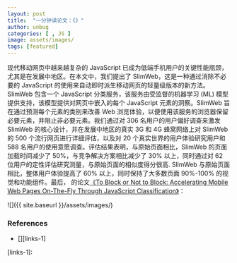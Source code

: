 ```yaml
---
layout: post
title:  "一分钟读论文：《》"
author: unbug
categories: [ , JS ]
image: assets/images/
tags: [featured]
---
```

现代移动网页中越来越复杂的 JavaScript 已成为低端手机用户的关键性能瓶颈，尤其是在发展中地区。在本文中，我们提出了 SlimWeb，这是一种通过消除不必要的 JavaScript 的使用来自动即时派生移动网页的轻量级版本的新方法。SlimWeb 包含一个 JavaScript 分类服务，该服务由受监督的机器学习 (ML) 模型提供支持，该模型提供对网页中嵌入的每个 JavaScript 元素的洞察。SlimWeb 旨在通过预测每个元素的类别来改善 Web 浏览体验，以便使用该服务的浏览器保留必要元素，并阻止非必要元素。我们通过对 306 名用户的用户偏好调查来激发 SlimWeb 的核心设计，并在发展中地区的真实 3G 和 4G 蜂窝网络上对 SlimWeb 的 500 个流行网页进行详细评估，以及对 20 个真实世界的用户体验研究用户和 588 名用户的使用意愿调查。评估结果表明，与原始页面相比，SlimWeb 的页面加载时间减少了 50%，与竞争解决方案相比减少了 30% 以上，同时通过对 62 位用户的定性评估研究测量，与原始页面的相似度得分很高. SlimWeb 与原始页面相比，整体用户体验提高了 60% 以上，同时保持了大多数页面 90%-100% 的视觉和功能组件。最后，
的论文[《To Block or Not to Block: Accelerating Mobile Web Pages On-The-Fly Through JavaScript Classification》][paper1-url]：

![]({{ site.baseurl }}/assets/images/)


### References
- [][links-1]


[paper1-url]: https://arxiv.org/pdf/2106.13764.pdf
[links-1]: 